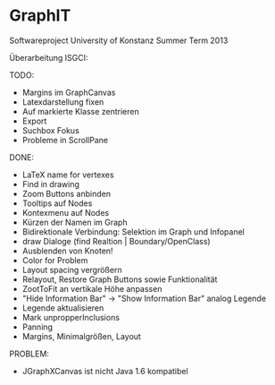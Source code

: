 GraphIT
=======

Softwareproject University of Konstanz Summer Term 2013

Überarbeitung ISGCI:

TODO:
   - Margins im GraphCanvas
   - Latexdarstellung fixen
   - Auf markierte Klasse zentrieren
   - Export
   - Suchbox Fokus
   - Probleme in ScrollPane
   
DONE:
   - LaTeX name for vertexes
   - Find in drawing
   - Zoom Buttons anbinden
   - Tooltips auf Nodes
   - Kontexmenu auf Nodes
   - Kürzen der Namen im Graph
   - Bidirektionale Verbindung: Selektion im Graph und Infopanel
   - draw Dialoge (find Realtion | Boundary/OpenClass)
   - Ausblenden von Knoten!
   - Color for Problem
   - Layout spacing vergrößern
   - Relayout, Restore Graph Buttons sowie Funktionalität
   - ZootToFit an vertikale Höhe anpassen
   - "Hide Information Bar" -> "Show Information Bar" analog Legende
   - Legende aktualisieren
   - Mark unpropperInclusions
   - Panning
   - Margins, Minimalgrößen, Layout
   
PROBLEM:
   - JGraphXCanvas ist nicht Java 1.6 kompatibel

